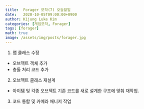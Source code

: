 ```yaml
---
title:  Forager 모작(7) 오늘할일
date:   2020-10-05T09:00:00+0900
author: Kijung Luke Kim
categories: [게임모작, Forager]
tags: [forager]
math: true
image: /assets/img/posts/forager.jpg
---
```

1. 맵 클래스 수정
- 오브젝트 객체 추가
- 충돌 처리 코드 추가

2. 오브젝트 클래스 재설계
- 아이템 및 각종 오브젝트 기존 코드를 새로 설계한 구조에 맞춰 재작업.

3. 코드 통합 및 카메라 매니저 작업